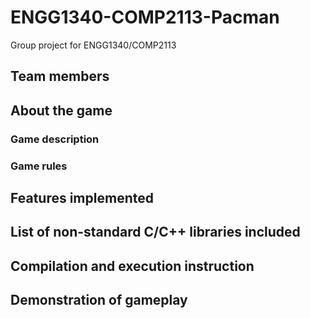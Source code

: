 # ENGG1340-COMP2113-Pacman
Group project for ENGG1340/COMP2113 

## Team members

## About the game
### Game description

### Game rules

## Features implemented

## List of non-standard C/C++ libraries included

## Compilation and execution instruction

## Demonstration of gameplay

